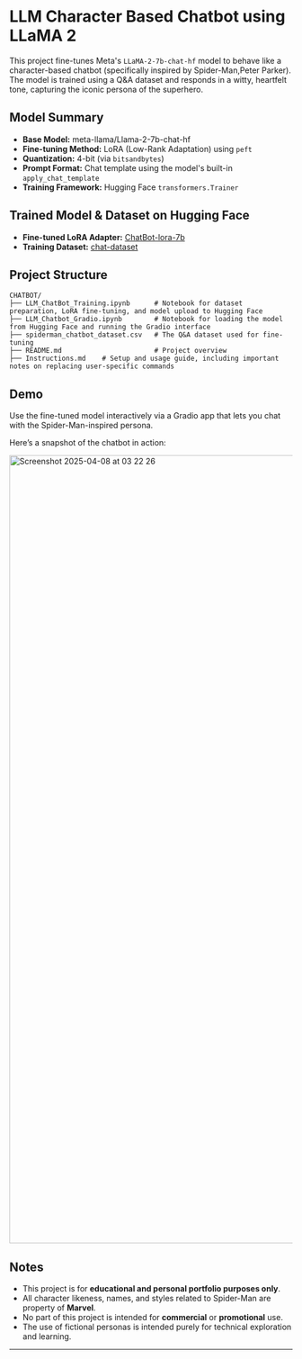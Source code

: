 
# LLM Character Based Chatbot using LLaMA 2

This project fine-tunes Meta's `LLaMA-2-7b-chat-hf` model to behave like a character-based chatbot (specifically inspired by Spider-Man,Peter Parker). The model is trained using a Q&A dataset and responds in a witty, heartfelt tone, capturing the iconic persona of the superhero.

## Model Summary

- **Base Model:** meta-llama/Llama-2-7b-chat-hf
- **Fine-tuning Method:** LoRA (Low-Rank Adaptation) using `peft`
- **Quantization:** 4-bit (via `bitsandbytes`)
- **Prompt Format:** Chat template using the model's built-in `apply_chat_template`
- **Training Framework:** Hugging Face `transformers.Trainer`

## Trained Model & Dataset on Hugging Face

- **Fine-tuned LoRA Adapter:** [ChatBot-lora-7b](https://huggingface.co/IrfanHamid/ChatBot-lora-7b)
- **Training Dataset:** [chat-dataset](https://huggingface.co/datasets/IrfanHamid/chat-dataset)

## Project Structure

```
CHATBOT/
├── LLM_ChatBot_Training.ipynb      # Notebook for dataset preparation, LoRA fine-tuning, and model upload to Hugging Face
├── LLM_Chatbot_Gradio.ipynb        # Notebook for loading the model from Hugging Face and running the Gradio interface
├── spiderman_chatbot_dataset.csv   # The Q&A dataset used for fine-tuning
├── README.md                       # Project overview
├── Instructions.md    # Setup and usage guide, including important notes on replacing user-specific commands

```

## Demo

Use the fine-tuned model interactively via a Gradio app that lets you chat with the Spider-Man-inspired persona.

Here’s a snapshot of the chatbot in action:

<img width="1401" alt="Screenshot 2025-04-08 at 03 22 26" src="https://github.com/user-attachments/assets/1b51c45b-c64c-4c10-a47c-0385268109b1" />

## Notes

- This project is for **educational and personal portfolio purposes only**.
- All character likeness, names, and styles related to Spider-Man are property of **Marvel**.
- No part of this project is intended for **commercial** or **promotional** use.
- The use of fictional personas is intended purely for technical exploration and learning.

---
